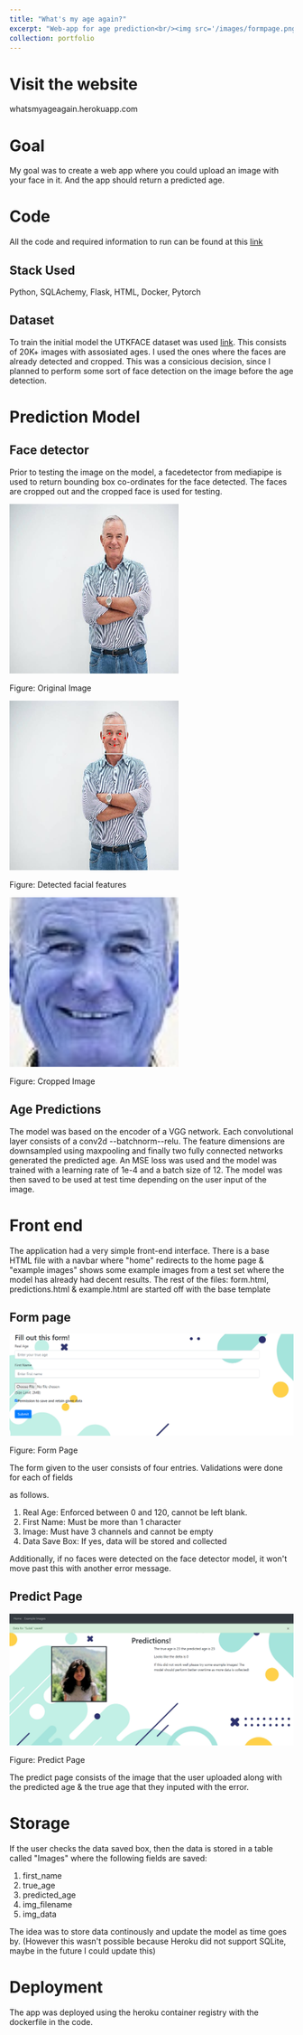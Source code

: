 ```yaml
---
title: "What's my age again?"
excerpt: "Web-app for age prediction<br/><img src='/images/formpage.png' >"
collection: portfolio
---
```


# Visit the website

whatsmyageagain.herokuapp.com 

# Goal

My goal was to create a web app where you could upload an image with your face in it. And the app
should return a predicted age. 

# Code

All the code and required information to run can be found at this [link](https://github.com/ArnabPushilal/whatsyourage)

## Stack Used

Python, SQLAchemy, Flask, HTML, Docker, Pytorch

## Dataset 

To train the initial model the UTKFACE dataset was used [link](https://susanqq.github.io/UTKFace/). This consists of 20K+ images with assosiated ages. I used the ones where the faces are already detected and cropped. This was a consicious decision, since I planned to perform some sort of face detection on the image before the age detection.  

# Prediction Model

## Face detector

Prior to testing the image on the model, a facedetector from mediapipe is used to return bounding
box co-ordinates for the face detected. The faces are cropped out and the cropped face is used for testing.

<img src="/images/og.jpg" alt="Lights"  width="300" height="300">

<p>Figure: Original Image</p>
           
<img src="/images/face.png" alt="Nature"  width="300" height="300">
           
<p>Figure: Detected facial features</p>

<img src="/images/crop.jpg" alt="Fjords"  width="300" height="300">
            
<p>Figure: Cropped Image</p>
        
            


## Age Predictions

The model was based on the encoder of a VGG network. Each convolutional layer consists of a conv2d --batchnorm--relu. The feature dimensions are downsampled using maxpooling and finally two fully connected networks generated the predicted age. An MSE loss was used and the model was trained with a learning rate of 1e-4 and a batch size of 12. The model was then saved to be used at test time 
depending on the user input of the image.


        
# Front end

The application had a very simple front-end interface. There is a base HTML file with a navbar where "home" redirects to the home page & "example images" shows some example images from a test set where the model has already had decent results.
The rest of the files: form.html, predictions.html & example.html are started off with the base template
## Form page

<img src='/images/formpage.png' title="Form page">
<p>Figure: Form Page</p>

The form given to the user consists of four entries. Validations were done for each of fields

as follows.
1. Real Age: Enforced between 0 and 120, cannot be left blank.
2. First Name: Must be more than 1 character
3. Image: Must have 3 channels and cannot be empty
4. Data Save Box: If yes, data will be stored and collected

Additionally, if no faces were detected on the face detector model, it won't move past this 
with another error message.

## Predict Page

<img src='/images/predict.png' title="predict">
<p>Figure: Predict Page</p>

The predict page consists of the image that the user uploaded along with the predicted age &
the true age that they inputed with the error.


# Storage

If the user checks the data saved box, then the data is stored in a table 
called "Images" where the following fields are saved:

1. first_name
2. true_age
3. predicted_age
4. img_filename 
5. img_data  

The idea was to store data continously and update the model as time goes by. (However this wasn't possible because Heroku did not support SQLite, maybe in the future I could update this)


# Deployment

The app was deployed using the heroku container registry with the dockerfile in the code.












